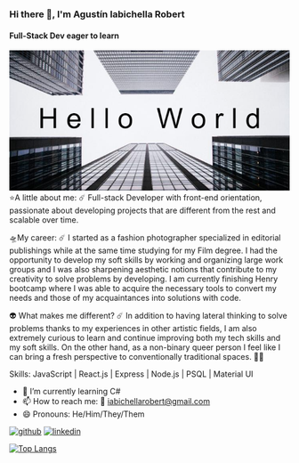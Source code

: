 ### Hi there 👋, I'm Agustín Iabichella Robert
#### Full-Stack Dev eager to learn

<img src='H_e_l_l_o___W_o_r_l_d.png' alt='banner' >
⭐A little about me:
    ☄️ Full-stack Developer with front-end orientation, passionate about developing projects that are different from the rest and scalable over time.

 🛸My career:
   ☄️ I started as a fashion photographer specialized in editorial publishings while at the same time studying for my Film degree. I had the opportunity to develop my soft skills by working and organizing large work groups and I was also sharpening aesthetic notions that contribute to my creativity to solve problems by developing.
        I am currently  finishing Henry bootcamp where I was able to acquire the necessary tools to convert my needs and those of my acquaintances into solutions with code.

 👽 What makes me different?
 ☄️ In addition to having lateral thinking to solve problems thanks to my experiences in other artistic fields, I am also extremely curious to learn and continue improving both my tech skills and my soft skills. On the other hand, as a non-binary queer person I feel like I can bring a fresh perspective to conventionally traditional spaces. 🏳️‍🌈 


Skills: JavaScript | React.js | Express | Node.js | PSQL | Material UI

- 🌱 I’m currently learning C# 
- 📫 How to reach me: 📧 iabichellarobert@gmail.com 
- 😄 Pronouns: He/Him/They/Them 


[<img src='https://cdn.jsdelivr.net/npm/simple-icons@3.0.1/icons/github.svg' alt='github' height='40'>](https://github.com/AgusRobert)  [<img src='https://cdn.jsdelivr.net/npm/simple-icons@3.0.1/icons/linkedin.svg' alt='linkedin' height='40'>](https://www.linkedin.com/in/iabichellarobert/)  

[![Top Langs](https://github-readme-stats.vercel.app/api/top-langs/?username=AgusRobert)](https://github.com/anuraghazra/github-readme-stats)

